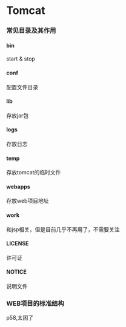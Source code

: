 # Tomcat



### 常见目录及其作用

#### bin

start & stop

#### conf

配置文件目录

#### lib

存放jar包

#### logs

存放日志

#### temp

存放tomcat的临时文件

#### webapps

存放web项目地址

#### work

和jsp相关，但是目前几乎不再用了，不需要关注

#### LICENSE

许可证

#### NOTICE

说明文件





### WEB项目的标准结构



p58,太困了







































































